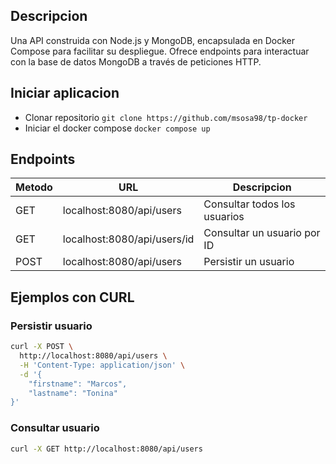## Descripcion

Una API construida con Node.js y MongoDB, encapsulada en Docker Compose para facilitar su despliegue. Ofrece endpoints para interactuar con la base de datos MongoDB a través de peticiones HTTP.

## Iniciar aplicacion

-   Clonar repositorio `git clone https://github.com/msosa98/tp-docker`
-   Iniciar el docker compose `docker compose up`

## Endpoints

| Metodo | URL                         | Descripcion                  |
| ------ | --------------------------- | ---------------------------- |
| GET    | localhost:8080/api/users    | Consultar todos los usuarios |
| GET    | localhost:8080/api/users/id | Consultar un usuario por ID  |
| POST   | localhost:8080/api/users    | Persistir un usuario         |

## Ejemplos con CURL

### Persistir usuario

```bash
curl -X POST \
  http://localhost:8080/api/users \
  -H 'Content-Type: application/json' \
  -d '{
	"firstname": "Marcos",
	"lastname": "Tonina"
}'
```

### Consultar usuario

```bash
curl -X GET http://localhost:8080/api/users
```
